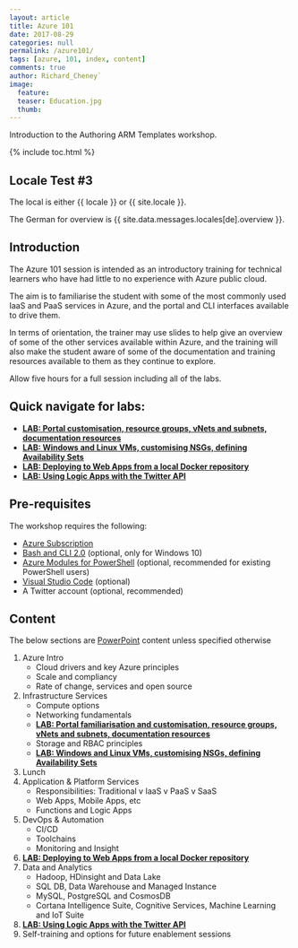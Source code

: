 ```yaml
---
layout: article
title: Azure 101
date: 2017-08-29
categories: null
permalink: /azure101/
tags: [azure, 101, index, content]
comments: true
author: Richard_Cheney`
image:
  feature: 
  teaser: Education.jpg
  thumb: 
---
```

Introduction to the Authoring ARM Templates workshop.

{% include toc.html %}

## Locale Test #3

The local is either {{ locale }} or {{ site.locale }}.

The German for overview is {{ site.data.messages.locales[de].overview }}.

## Introduction
The Azure 101 session is intended as an introductory training for technical learners who have had little to no experience with Azure public cloud.

The aim is to familiarise the student with some of the most commonly used IaaS and PaaS services in Azure, and the portal and CLI interfaces available to drive them.

In terms of orientation, the trainer may use slides to help give an overview of some of the other services available within Azure, and the training will also make the student aware of some of the documentation and training resources available to them as they continue to explore.

Allow five hours for a full session including all of the labs.  

## Quick navigate for labs:
* [**LAB: Portal customisation, resource groups, vNets and subnets, documentation resources**](./azure101PortalLab.md/#introduction)
* [**LAB: Windows and Linux VMs, customising NSGs, defining Availability Sets**](./azure101VMLab.md/#introduction)
* [**LAB: Deploying to Web Apps from a local Docker repository**](./azure101WebAppLab.md/#introduction)
* [**LAB: Using Logic Apps with the Twitter API**](./azure101LogicAppLab.md/#introduction)

## Pre-requisites
The workshop requires the following:
* [Azure Subscription](../prereqs/prereqSubscription.md)
* [Bash and CLI 2.0](../prereqs/prereqLxss.md) (optional, only for Windows 10)
* [Azure Modules for PowerShell](../prereqs/prereqPowershell.md) (optional, recommended for existing PowerShell users)
* [Visual Studio Code](../prereqs/prereqVscode.md) (optional)
* A Twitter account (optional, recommended)

## Content
The below sections are [PowerPoint](./azure101PresenterDeck.pptx) content unless specified otherwise
1. Azure Intro
    * Cloud drivers and key Azure principles
    * Scale and compliancy
    * Rate of change, services and open source
2. Infrastructure Services
    * Compute options
    * Networking fundamentals
    * [**LAB: Portal familiarisation and customisation, resource groups, vNets and subnets, documentation resources**](./azure101PortalLab.md/#introduction)
    * Storage and RBAC principles
    * [**LAB: Windows and Linux VMs, customising NSGs, defining Availability Sets**](./azure101VMLab.md/#introduction)
3. Lunch
4. Application & Platform Services
    * Responsibilities: Traditional v IaaS v PaaS v SaaS
    * Web Apps, Mobile Apps, etc
    * Functions and Logic Apps
5. DevOps & Automation
    * CI/CD
    * Toolchains
    * Monitoring and Insight
6. [**LAB: Deploying to Web Apps from a local Docker repository**](./azure101WebAppLab.md/#introduction)
7. Data and Analytics
    * Hadoop, HDinsight and Data Lake
    * SQL DB, Data Warehouse and Managed Instance
    * MySQL, PostgreSQL and CosmosDB
    * Cortana Intelligence Suite, Cognitive Services, Machine Learning and IoT Suite
8. [**LAB: Using Logic Apps with the Twitter API**](./azure101LogicAppLab.md/#introduction)
9. Self-training and options for future enablement sessions